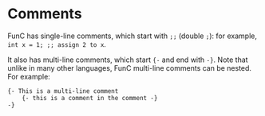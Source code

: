 # Comments
FunC has single-line comments, which start with `;;` (double `;`): for example, `int x = 1; ;; assign 2 to x`.

It also has multi-line comments, which start `{-` and end with `-}`. Note that unlike in many other languages, FunC multi-line comments can be nested. For example:
```
{- This is a multi-line comment
    {- this is a comment in the comment -}
-}
```
